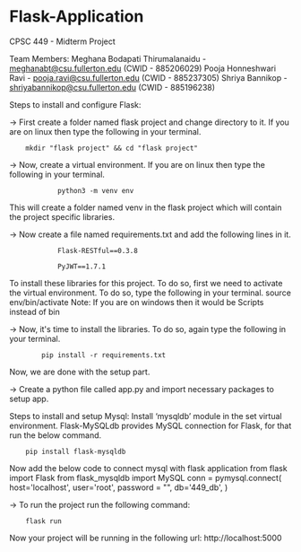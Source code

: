 # Flask-Application

CPSC 449 - Midterm Project

Team Members:
Meghana Bodapati Thirumalanaidu - meghanabt@csu.fullerton.edu (CWID - 885206029)
Pooja Honneshwari Ravi - pooja.ravi@csu.fullerton.edu (CWID - 885237305)
Shriya Bannikop - shriyabannikop@csu.fullerton.edu (CWID - 885196238)

Steps to install and configure Flask:

-> First create a folder named flask project and change directory to it. If you are on linux then type the following in your terminal.

        mkdir "flask project" && cd "flask project"
        
-> Now, create a virtual environment. If you are on linux then type the following in your terminal.

                python3 -m venv env
		
This will create a folder named venv in the flask project which will contain the project specific libraries. 

-> Now create a file named requirements.txt and add the following lines in it.

                Flask-RESTful==0.3.8
		
                PyJWT==1.7.1
		
To install these libraries for this project. To do so, first we need to activate the virtual environment. To do so, type the following in your terminal.
source env/bin/activate
Note: If you are on windows then it would be Scripts instead of bin

-> Now, it's time to install the libraries. To do so, again type the following in your terminal. 

            pip install -r requirements.txt
	    
Now, we are done with the setup part. 

-> Create a python file called app.py and import necessary packages to setup app.

Steps  to install and setup Mysql:
Install ‘mysqldb’ module in the set virtual environment.
Flask-MySQLdb provides MySQL connection for Flask, for that run the below command.

		pip install flask-mysqldb

Now add the below code to connect mysql with flask application
from flask import Flask
from flask_mysqldb import MySQL
conn = pymysql.connect(
        host='localhost',
        user='root', 
        password = "",
        db='449_db',
        )
	
        
-> To run the project run the following command:

		flask run
		
Now your project will be running in the following url: http://localhost:5000

